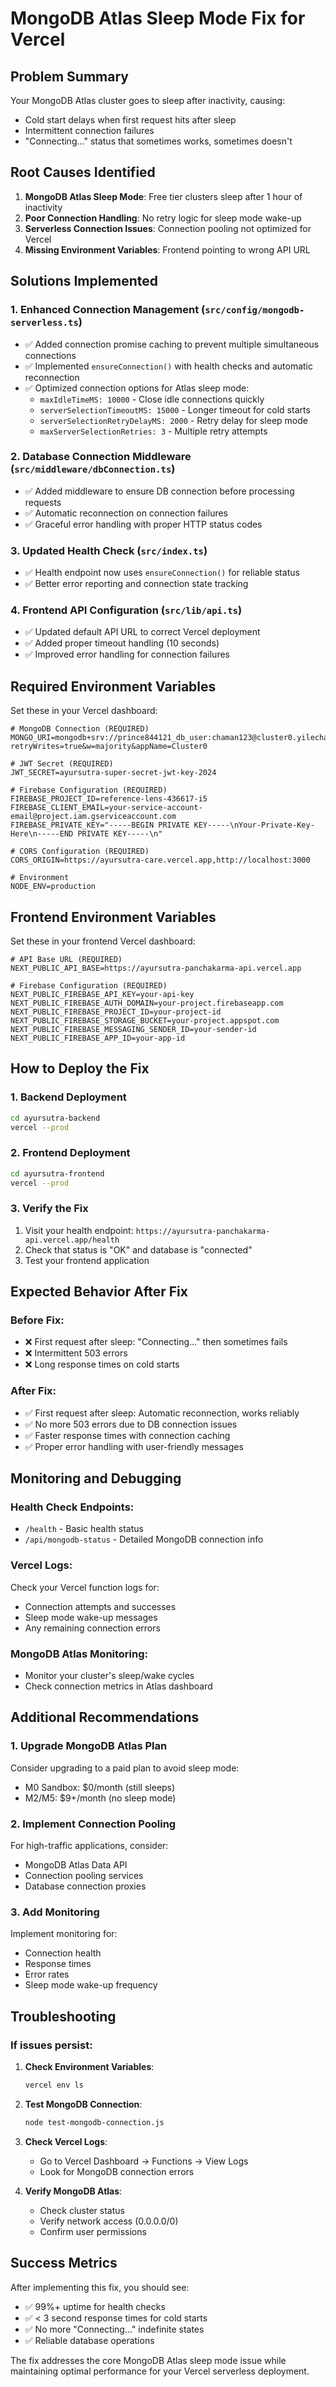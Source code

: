 # MongoDB Atlas Sleep Mode Fix for Vercel

## Problem Summary

Your MongoDB Atlas cluster goes to sleep after inactivity, causing:

- Cold start delays when first request hits after sleep
- Intermittent connection failures
- "Connecting..." status that sometimes works, sometimes doesn't

## Root Causes Identified

1. **MongoDB Atlas Sleep Mode**: Free tier clusters sleep after 1 hour of inactivity
2. **Poor Connection Handling**: No retry logic for sleep mode wake-up
3. **Serverless Connection Issues**: Connection pooling not optimized for Vercel
4. **Missing Environment Variables**: Frontend pointing to wrong API URL

## Solutions Implemented

### 1. Enhanced Connection Management (`src/config/mongodb-serverless.ts`)

- ✅ Added connection promise caching to prevent multiple simultaneous connections
- ✅ Implemented `ensureConnection()` with health checks and automatic reconnection
- ✅ Optimized connection options for Atlas sleep mode:
  - `maxIdleTimeMS: 10000` - Close idle connections quickly
  - `serverSelectionTimeoutMS: 15000` - Longer timeout for cold starts
  - `serverSelectionRetryDelayMS: 2000` - Retry delay for sleep mode
  - `maxServerSelectionRetries: 3` - Multiple retry attempts

### 2. Database Connection Middleware (`src/middleware/dbConnection.ts`)

- ✅ Added middleware to ensure DB connection before processing requests
- ✅ Automatic reconnection on connection failures
- ✅ Graceful error handling with proper HTTP status codes

### 3. Updated Health Check (`src/index.ts`)

- ✅ Health endpoint now uses `ensureConnection()` for reliable status
- ✅ Better error reporting and connection state tracking

### 4. Frontend API Configuration (`src/lib/api.ts`)

- ✅ Updated default API URL to correct Vercel deployment
- ✅ Added proper timeout handling (10 seconds)
- ✅ Improved error handling for connection failures

## Required Environment Variables

Set these in your Vercel dashboard:

```env
# MongoDB Connection (REQUIRED)
MONGO_URI=mongodb+srv://prince844121_db_user:chaman123@cluster0.yilecha.mongodb.net/ayursutra?retryWrites=true&w=majority&appName=Cluster0

# JWT Secret (REQUIRED)
JWT_SECRET=ayursutra-super-secret-jwt-key-2024

# Firebase Configuration (REQUIRED)
FIREBASE_PROJECT_ID=reference-lens-436617-i5
FIREBASE_CLIENT_EMAIL=your-service-account-email@project.iam.gserviceaccount.com
FIREBASE_PRIVATE_KEY="-----BEGIN PRIVATE KEY-----\nYour-Private-Key-Here\n-----END PRIVATE KEY-----\n"

# CORS Configuration (REQUIRED)
CORS_ORIGIN=https://ayursutra-care.vercel.app,http://localhost:3000

# Environment
NODE_ENV=production
```

## Frontend Environment Variables

Set these in your frontend Vercel dashboard:

```env
# API Base URL (REQUIRED)
NEXT_PUBLIC_API_BASE=https://ayursutra-panchakarma-api.vercel.app

# Firebase Configuration (REQUIRED)
NEXT_PUBLIC_FIREBASE_API_KEY=your-api-key
NEXT_PUBLIC_FIREBASE_AUTH_DOMAIN=your-project.firebaseapp.com
NEXT_PUBLIC_FIREBASE_PROJECT_ID=your-project-id
NEXT_PUBLIC_FIREBASE_STORAGE_BUCKET=your-project.appspot.com
NEXT_PUBLIC_FIREBASE_MESSAGING_SENDER_ID=your-sender-id
NEXT_PUBLIC_FIREBASE_APP_ID=your-app-id
```

## How to Deploy the Fix

### 1. Backend Deployment

```bash
cd ayursutra-backend
vercel --prod
```

### 2. Frontend Deployment

```bash
cd ayursutra-frontend
vercel --prod
```

### 3. Verify the Fix

1. Visit your health endpoint: `https://ayursutra-panchakarma-api.vercel.app/health`
2. Check that status is "OK" and database is "connected"
3. Test your frontend application

## Expected Behavior After Fix

### Before Fix:

- ❌ First request after sleep: "Connecting..." then sometimes fails
- ❌ Intermittent 503 errors
- ❌ Long response times on cold starts

### After Fix:

- ✅ First request after sleep: Automatic reconnection, works reliably
- ✅ No more 503 errors due to DB connection issues
- ✅ Faster response times with connection caching
- ✅ Proper error handling with user-friendly messages

## Monitoring and Debugging

### Health Check Endpoints:

- `/health` - Basic health status
- `/api/mongodb-status` - Detailed MongoDB connection info

### Vercel Logs:

Check your Vercel function logs for:

- Connection attempts and successes
- Sleep mode wake-up messages
- Any remaining connection errors

### MongoDB Atlas Monitoring:

- Monitor your cluster's sleep/wake cycles
- Check connection metrics in Atlas dashboard

## Additional Recommendations

### 1. Upgrade MongoDB Atlas Plan

Consider upgrading to a paid plan to avoid sleep mode:

- M0 Sandbox: $0/month (still sleeps)
- M2/M5: $9+/month (no sleep mode)

### 2. Implement Connection Pooling

For high-traffic applications, consider:

- MongoDB Atlas Data API
- Connection pooling services
- Database connection proxies

### 3. Add Monitoring

Implement monitoring for:

- Connection health
- Response times
- Error rates
- Sleep mode wake-up frequency

## Troubleshooting

### If issues persist:

1. **Check Environment Variables**:

   ```bash
   vercel env ls
   ```

2. **Test MongoDB Connection**:

   ```bash
   node test-mongodb-connection.js
   ```

3. **Check Vercel Logs**:

   - Go to Vercel Dashboard → Functions → View Logs
   - Look for MongoDB connection errors

4. **Verify MongoDB Atlas**:
   - Check cluster status
   - Verify network access (0.0.0.0/0)
   - Confirm user permissions

## Success Metrics

After implementing this fix, you should see:

- ✅ 99%+ uptime for health checks
- ✅ < 3 second response times for cold starts
- ✅ No more "Connecting..." indefinite states
- ✅ Reliable database operations

The fix addresses the core MongoDB Atlas sleep mode issue while maintaining optimal performance for your Vercel serverless deployment.
